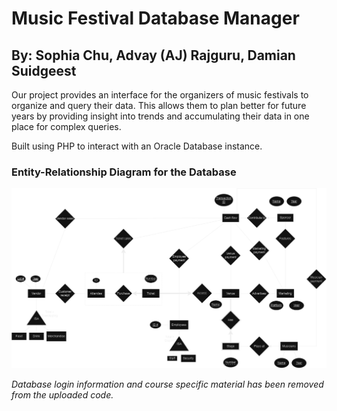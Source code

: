 # Music Festival Database Manager

## By: Sophia Chu, Advay (AJ) Rajguru, Damian Suidgeest

Our project provides an interface for the organizers of music festivals to organize and query their data. This allows them to plan better for future years by providing insight into trends and accumulating their data in one place for complex queries.

Built using PHP to interact with an Oracle Database instance.

### Entity-Relationship Diagram for the Database
![Entity-Relationship Diagram](./ER%20Diagram.png)

_Database login information and course specific material has been removed from the uploaded code._
